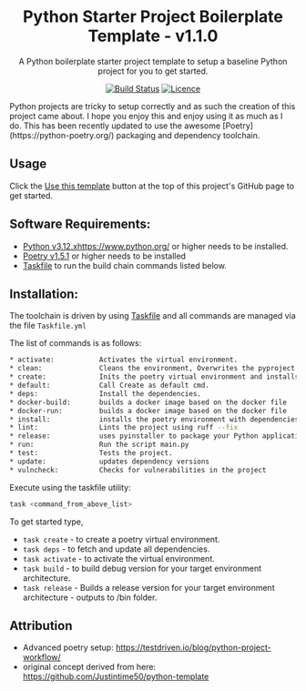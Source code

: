 <div align="center">

# Python Starter Project Boilerplate Template - v1.1.0

A Python boilerplate starter project template to setup a baseline Python project for you to get started.

[![Build Status](https://github.com/AaronSaikovski/pystarter/workflows/build/badge.svg)](https://github.com/AaronSaikovski/pystarter/actions)
[![Licence](https://img.shields.io/github/license/AaronSaikovski/pystarter)](LICENSE)

</div>
Python projects are tricky to setup correctly and as such the creation of this project came about. I hope you enjoy this and enjoy using it as much as I do.
This has been recently updated to use the awesome [Poetry](https://python-poetry.org/) packaging and dependency toolchain.

## Usage

Click the [Use this template](https://github.com/AaronSaikovski/pystarter/generate) button at the top of this project's GitHub page to get started.

## Software Requirements:

- [Python v3.12.x]()https://www.python.org/ or higher needs to be installed.
- [Poetry v1.5.1]() or higher needs to be installed
- [Taskfile](https://taskfile.dev/) to run the build chain commands listed below.

## Installation:

The toolchain is driven by using [Taskfile](https://taskfile.dev/) and all commands are managed via the file `Taskfile.yml`

The list of commands is as follows:

```bash
* activate:           Activates the virtual environment.
* clean:              Cleans the environment, Overwrites the pyproject.toml file
* create:             Inits the poetry virtual environment and installs baseline packages.
* default:            Call Create as default cmd.
* deps:               Install the dependencies.
* docker-build:       builds a docker image based on the docker file
* docker-run:         builds a docker image based on the docker file
* install:            installs the poetry environment with dependencies.
* lint:               Lints the project using ruff --fix
* release:            uses pyinstaller to package your Python application into a single package
* run:                Run the script main.py
* test:               Tests the project.
* update:             updates dependency versions
* vulncheck:          Checks for vulnerabilities in the project
```

Execute using the taskfile utility:

```bash
task <command_from_above_list>
```

To get started type,

- `task create` - to create a poetry virtual environment.
- `task deps` - to fetch and update all dependencies.
- `task activate` - to activate the virtual environment.
- `task build` - to build debug version for your target environment architecture.
- `task release` - Builds a release version for your target environment architecture - outputs to /bin folder.

## Attribution

- Advanced poetry setup: https://testdriven.io/blog/python-project-workflow/
- original concept derived from here: https://github.com/Justintime50/python-template
